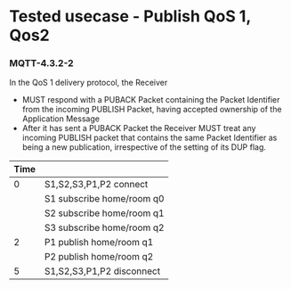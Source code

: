 # Tested usecase - Publish QoS 1, Qos2

### MQTT-4.3.2-2
In the QoS 1 delivery protocol, the Receiver
* MUST respond with a PUBACK Packet containing the Packet Identifier from the 
incoming PUBLISH Packet, having accepted ownership of the Application Message
* After it has sent a PUBACK Packet the Receiver MUST treat any incoming 
PUBLISH packet that contains the same Packet Identifier as being a new 
publication, irrespective of the setting of its DUP flag.


| Time  ||
| --    | -- 
| 0     | S1,S2,S3,P1,P2 connect
|       | S1 subscribe home/room q0
|       | S2 subscribe home/room q1
|       | S3 subscribe home/room q2
| 2     | P1 publish home/room q1
|       | P2 publish home/room q2
| 5     | S1,S2,S3,P1,P2 disconnect